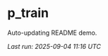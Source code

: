 # p_train

Auto-updating README demo.

<!--START_SECTION:status-->
_Last run: 2025-09-04 11:16 UTC_
<!--END_SECTION:status-->






























































































































































































































































































































































